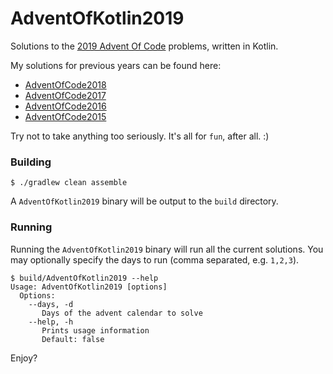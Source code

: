 AdventOfKotlin2019
===

Solutions to the [2019 Advent Of Code](http://adventofcode.com/2019) problems, written in Kotlin.

My solutions for previous years can be found here:
- [AdventOfCode2018](https://github.com/damianw/AdventOfKotlin2018)
- [AdventOfCode2017](https://github.com/damianw/AdventOfKotlin2017)
- [AdventOfCode2016](https://github.com/damianw/AdventOfKotlin2016)
- [AdventOfCode2015](https://github.com/damianw/AdventOfKotlin)

Try not to take anything too seriously. It's all for `fun`, after all. :)

### Building

```
$ ./gradlew clean assemble
```

A `AdventOfKotlin2019` binary will be output to the `build` directory.

### Running

Running the `AdventOfKotlin2019` binary will run all the current solutions. You may optionally specify the days to run (comma separated, e.g. `1,2,3`).

```
$ build/AdventOfKotlin2019 --help
Usage: AdventOfKotlin2019 [options]
  Options:
    --days, -d
       Days of the advent calendar to solve
    --help, -h
       Prints usage information
       Default: false
```

Enjoy?
